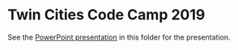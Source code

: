 # Twin Cities Code Camp 2019

See the [PowerPoint presentation](on-graceful-decomposition.pptx) in this folder for
the presentation.


